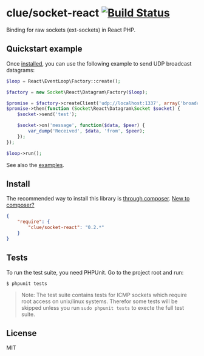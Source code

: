 # clue/socket-react [![Build Status](https://travis-ci.org/clue/php-socket-react.svg?branch=master)](https://travis-ci.org/clue/php-socket-react)

Binding for raw sockets (ext-sockets) in React PHP.

## Quickstart example

Once [installed](#install), you can use the following example to send UDP broadcast datagrams:

```php
$loop = React\EventLoop\Factory::create();

$factory = new Socket\React\Datagram\Factory($loop);

$promise = $factory->createClient('udp://localhost:1337', array('broadcast' => true));
$promise->then(function (Socket\React\Datagram\Socket $socket) {
    $socket->send('test');

    $socket->on('message', function($data, $peer) {
        var_dump('Received', $data, 'from', $peer);
    });
});

$loop->run();
```

See also the [examples](examples).

## Install

The recommended way to install this library is [through composer](http://getcomposer.org). [New to composer?](http://getcomposer.org/doc/00-intro.md)

```JSON
{
    "require": {
        "clue/socket-react": "0.2.*"
    }
}
```

## Tests

To run the test suite, you need PHPUnit. Go to the project root and run:
````
$ phpunit tests
````

> Note: The test suite contains tests for ICMP sockets which require root access
> on unix/linux systems. Therefor some tests will be skipped unless you run
> `sudo phpunit tests` to execte the full test suite.

## License

MIT
